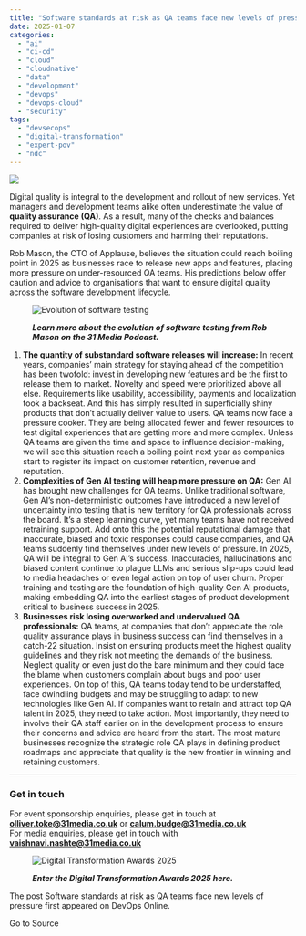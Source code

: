 ```yaml
---
title: "Software standards at risk as QA teams face new levels of pressure"
date: 2025-01-07
categories: 
  - "ai"
  - "ci-cd"
  - "cloud"
  - "cloudnative"
  - "data"
  - "development"
  - "devops"
  - "devops-cloud"
  - "security"
tags: 
  - "devsecops"
  - "digital-transformation"
  - "expert-pov"
  - "ndc"
---
```


![](https://www.devopsonline.co.uk/wp-content/uploads/2024/11/AI-webpost-1.jpg)

Digital quality is integral to the development and rollout of new services. Yet managers and development teams alike often underestimate the value of **quality assurance (QA)**. As a result, many of the checks and balances required to deliver high-quality digital experiences are overlooked, putting companies at risk of losing customers and harming their reputations.

Rob Mason, the CTO of Applause, believes the situation could reach boiling point in 2025 as businesses race to release new apps and features, placing more pressure on under-resourced QA teams. His predictions below offer caution and advice to organisations that want to ensure digital quality across the software development lifecycle.

<figure>

![Evolution of software testing](https://www.softwaretestingnews.co.uk/wp-content/uploads/2024/12/Rob-Mason-_-31-Media-Podcast-Promo-img.png)

<figcaption>

_**Learn more about the evolution of software testing from Rob Mason on the 31 Media Podcast.**_

</figcaption>

</figure>

1. **The quantity of substandard software releases will increase:** In recent years, companies’ main strategy for staying ahead of the competition has been twofold: invest in developing new features and be the first to release them to market. Novelty and speed were prioritized above all else. Requirements like usability, accessibility, payments and localization took a backseat. And this has simply resulted in superficially shiny products that don’t actually deliver value to users. QA teams now face a pressure cooker. They are being allocated fewer and fewer resources to test digital experiences that are getting more and more complex. Unless QA teams are given the time and space to influence decision-making, we will see this situation reach a boiling point next year as companies start to register its impact on customer retention, revenue and reputation.
2. **Complexities of Gen AI testing will heap more pressure on QA:** Gen AI has brought new challenges for QA teams. Unlike traditional software, Gen AI’s non-deterministic outcomes have introduced a new level of uncertainty into testing that is new territory for QA professionals across the board. It’s a steep learning curve, yet many teams have not received retraining support. Add onto this the potential reputational damage that inaccurate, biased and toxic responses could cause companies, and QA teams suddenly find themselves under new levels of pressure. In 2025, QA will be integral to Gen AI’s success. Inaccuracies, hallucinations and biased content continue to plague LLMs and serious slip-ups could lead to media headaches or even legal action on top of user churn. Proper training and testing are the foundation of high-quality Gen AI products, making embedding QA into the earliest stages of product development critical to business success in 2025.
3. **Businesses risk losing overworked and undervalued QA professionals:** QA teams, at companies that don’t appreciate the role quality assurance plays in business success can find themselves in a catch-22 situation. Insist on ensuring products meet the highest quality guidelines and they risk not meeting the demands of the business. Neglect quality or even just do the bare minimum and they could face the blame when customers complain about bugs and poor user experiences. On top of this, QA teams today tend to be understaffed, face dwindling budgets and may be struggling to adapt to new technologies like Gen AI. If companies want to retain and attract top QA talent in 2025, they need to take action. Most importantly, they need to involve their QA staff earlier on in the development process to ensure their concerns and advice are heard from the start. The most mature businesses recognize the strategic role QA plays in defining product roadmaps and appreciate that quality is the new frontier in winning and retaining customers.

* * *

### **Get in touch**

For event sponsorship enquiries, please get in touch at **olliver.toke@31media.co.uk** or **calum.budge@31media.co.uk**  
For media enquiries, please get in touch with **vaishnavi.nashte@31media.co.uk**

<figure>

![Digital Transformation Awards 2025](https://www.devopsonline.co.uk/wp-content/uploads/2024/09/DTA_header.png)

<figcaption>

_**Enter the Digital Transformation Awards 2025 here.**_

</figcaption>

</figure>

The post Software standards at risk as QA teams face new levels of pressure first appeared on DevOps Online.

Go to Source
